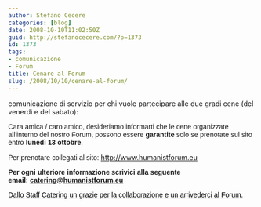 ```yaml
---
author: Stefano Cecere
categories: [blog]
date: 2008-10-10T11:02:50Z
guid: http://stefanocecere.com/?p=1373
id: 1373
tags:
- comunicazione
- Forum
title: Cenare al Forum
slug: /2008/10/10/cenare-al-forum/
---
```


comunicazione di servizio per chi vuole partecipare alle due gradi cene (del venerdì e del sabato):

<span style="font-family: Tahoma, sans-serif">Cara amica / caro amico, <span style="font-family: 'Lucida Grande'"><span style="font-family: Tahoma, sans-serif">desideriamo informarti che le cene organizzate all’interno del nostro Forum, possono essere </span><span style="font-family: Tahoma, sans-serif"><strong>garantite</strong></span><span style="font-family: Tahoma, sans-serif"> solo se prenotate sul sito entro </span><span style="font-family: Tahoma, sans-serif"><strong>lunedì 13 ottobre</strong></span><span style="font-family: Tahoma, sans-serif">.</span></span></span>

<span style="font-family: Tahoma, sans-serif">Per prenotare collegati al sito: </span><span style="color: #0000ff"><span style="text-decoration: underline"><a href="http://www.humanistforum.eu/"><span style="color: #000000"><span style="font-family: Tahoma, sans-serif">http://www.humanistforum.eu</span></span></a></span></span>

<span style="font-family: Tahoma, sans-serif"><strong>Per ogni ulteriore informazione scrivici alla seguente email: </strong></span><span style="color: #0000ff"><span style="text-decoration: underline"><span style="font-family: Tahoma, sans-serif"><strong><a href="mailto:catering@humanistforum.eu">catering@humanistforum.eu</a></strong></span></span></span>

<span style="color: #0000ff"><span style="text-decoration: underline"><span style="font-family: Tahoma, sans-serif"><strong><a href="mailto:catering@humanistforum.eu"></a><span style="color: #000000;font-weight: normal">Dallo Staff Catering un grazie per la collaborazione e un arrivederci al Forum.</span></strong></span></span></span>